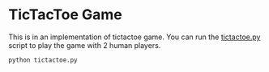 # TicTacToe Game

This is in an implementation of tictactoe game. You can run the [tictactoe.py](tictactoe/tictactoe.py) script to play the game with 2 human players.

```bash
python tictactoe.py
```
